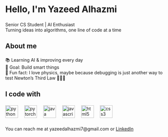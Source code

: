 <h1 align="left">Hello, I'm Yazeed Alhazmi</h1>

###

<p align="left">Senior CS Student | AI Enthusiast<br>Turning ideas into algorithms, one line of code at a time</p>

###

<h2 align="left">About me</h2>

###

<p align="left">📚 Learning AI & improving every day  <br>🎯 Goal: Build smart things<br>🎲 Fun fact: I love physics, maybe because debugging is just another way to test Newton’s Third Law 🤷🏻‍♂️</p>

###

<h2 align="left">I code with</h2>

###

<div align="left">
  <img src="https://cdn.jsdelivr.net/gh/devicons/devicon/icons/python/python-original.svg" height="40" alt="python logo"  />
  <img width="12" />
  <img src="https://cdn.jsdelivr.net/gh/devicons/devicon/icons/pytorch/pytorch-original.svg" height="40" alt="pytorch logo"  />
  <img width="12" />
  <img src="https://cdn.jsdelivr.net/gh/devicons/devicon/icons/java/java-original.svg" height="40" alt="java logo"  />
  <img width="12" />
  <img src="https://cdn.jsdelivr.net/gh/devicons/devicon/icons/javascript/javascript-original.svg" height="40" alt="javascript logo"  />
  <img width="12" />
  <img src="https://cdn.jsdelivr.net/gh/devicons/devicon/icons/html5/html5-original.svg" height="40" alt="html5 logo"  />
  <img width="12" />
  <img src="https://cdn.jsdelivr.net/gh/devicons/devicon/icons/css3/css3-original.svg" height="40" alt="css3 logo"  />
</div>

###
<p align='left'>You can reach me at yazeedalhazmi7@gmail.com or <a href="https://www.linkedin.com/in/yalhazmi">LinkedIn</a></p>
<!---
Yaz070/Yaz070 is a ✨ special ✨ repository because its `README.md` (this file) appears on your GitHub profile.
You can click the Preview link to take a look at your changes.
--->
